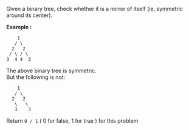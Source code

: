 <div class="markdown-content" id="problem-content">
<p>Given a binary tree, check whether it is a mirror of itself (ie, symmetric around its center).</p>
<p><strong>Example :</strong></p>
<div class="highlighter-rouge"><pre class="highlight"><code>    1
   / \
  2   2
 / \ / \
3  4 4  3
</code></pre>
</div>
<p>The above binary tree is symmetric. <br/>
But the following is not:</p>
<div class="highlighter-rouge"><pre class="highlight"><code>    1
   / \
  2   2
   \   \
   3    3
</code></pre>
</div>
<p>Return <code class="highlighter-rouge">0 / 1</code> ( 0 for false, 1 for true ) for this problem</p>

</div>